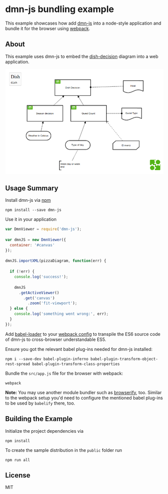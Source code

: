 # dmn-js bundling example

This example showcases how add [dmn-js](https://github.com/bpmn-io/dmn-js)
into a node-style application and bundle it for the browser using
[webpack](https://webpack.js.org).


## About

This example uses dmn-js to embed the [dish-decision](https://demo.bpmn.io/dmn/s/check-order) diagram into a web application.

![example screenshot](./resources/screenshot.png "Screenshot of the example application")


## Usage Summary

Install dmn-js via [npm](http://npmjs.org)

```
npm install --save dmn-js
```

Use it in your application

```javascript
var DmnViewer = require('dmn-js');

var dmnJS = new DmnViewer({
  container: '#canvas'
});

dmnJS.importXML(pizzaDiagram, function(err) {

  if (!err) {
    console.log('success!');

    dmnJS
      .getActiveViewer()
        .get('canvas')
          .zoom('fit-viewport');
  } else {
    console.log('something went wrong:', err);
  }
});
```

Add [babel-loader](https://github.com/babel/babel-loader) to your
[webpack config](./webpack.config.js) to transpile the ES6 source code of
dmn-js to cross-browser understandable ES5.

Ensure you got the relevant babel plug-ins needed for dmn-js installed:

```
npm i --save-dev babel-plugin-inferno babel-plugin-transform-object-rest-spread babel-plugin-transform-class-properties
```

Bundle the `src/app.js` file for the browser with webpack:

```
webpack
```

__Note:__ You may use another module bundler such as [browserify](http://browserify.org/),
too. Similar to the webpack setup you'd need to configure the mentioned babel plug-ins
to be used by `babelify` there, too.


## Building the Example

Initialize the project dependencies via

```
npm install
```

To create the sample distribution in the `public` folder run

```
npm run all
```


## License

MIT